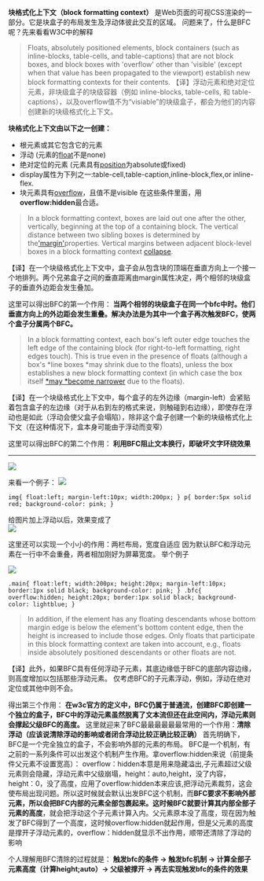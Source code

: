 **块格式化上下文（block formatting context）**
是Web页面的可视CSS渲染的一部分。它是块盒子的布局发生及浮动体彼此交互的区域。
问题来了，什么是BFC呢？先来看看W3C中的解释
>Floats, absolutely positioned elements, block containers (such as inline-blocks, table-cells, and table-captions) that are not block boxes, and block boxes with 'overflow' other than 'visible' (except when that value has been propagated to the viewport) establish new block formatting contexts for their contents.
【译】浮动元素和绝对定位元素，非块级盒子的块级容器（例如 inline-blocks, table-cells, 和 table-captions），以及overflow值不为“visiable”的块级盒子，都会为他们的内容创建新的块级格式化上下文。

**块格式化上下文由以下之一创建：**
- 根元素或其它包含它的元素
- 浮动 (元素的[float](https://developer.mozilla.org/zh-CN/docs/Web/CSS/float)不是none)
- 绝对定位的元素 (元素具有[position](https://developer.mozilla.org/zh-CN/docs/Web/CSS/position)为absolute或fixed)
- display属性为下列之一:table-cell,table-caption,inline-block,flex,or inline-flex.
- 块元素具有[overflow](https://developer.mozilla.org/zh-CN/docs/Web/CSS/overflow)，且值不是visible
在这些条件里面，用**overflow:hidden**最合适。
>In a block formatting context, boxes are laid out one after the other, vertically, beginning at the top of a containing block. The vertical distance between two sibling boxes is determined by the['margin'](https://www.w3.org/TR/CSS2/box.html#propdef-margin)properties. Vertical margins between adjacent block-level boxes in a block formatting context [collapse](https://www.w3.org/TR/CSS2/box.html#collapsing-margins).

【译】在一个块级格式化上下文中，盒子会从包含块的顶端在垂直方向上一个接一个地排列。两个兄弟盒子之间的垂直距离由margin属性决定，两个相邻的块级盒子的垂直外边距会发生叠加。

这里可以得出BFC的第一个作用：
**当两个相邻的块级盒子在同一个bfc中时。他们垂直方向上的外边距会发生重叠。解决办法是为其中一个盒子再次触发BFC，使两个盒子分属两个BFC。**
>In a block formatting context, each box's left outer edge touches the left edge of the containing block (for right-to-left formatting, right edges touch). This is true even in the presence of floats (although a box's *line boxes *may shrink due to the floats), unless the box establishes a new block formatting context (in which case the box itself [*may *become narrower](https://www.w3.org/TR/CSS2/visuren.html#bfc-next-to-float) due to the floats).

【译】在一个块级格式化上下文中，每个盒子的左外边缘（margin-left）会紧贴着包含盒子的左边缘（对于从右到左的格式来说，则触碰到右边缘），即使存在浮动也是如此（浮动会使父盒子会塌陷），除非这个盒子创建一个新的块级格式化上下文（在这种情况下，盒本身可能由于浮动而变窄）

这里可以得出BFC的第二个作用：
**利用BFC阻止文本换行，即破坏文字环绕效果**
****
![](http://upload-images.jianshu.io/upload_images/3801316-2249353f31c56673.png?imageMogr2/auto-orient/strip%7CimageView2/2/w/1240)

来看一个例子：
![](http://upload-images.jianshu.io/upload_images/3801316-f3d4db14d6086af5.png?imageMogr2/auto-orient/strip%7CimageView2/2/w/1240)

`img{
    float:left;
    margin-left:10px;
    width:200px;
}
p{
    border:5px solid red;
    background-color: pink;
} `

给图片加上浮动以后，效果变成了</br>
![](http://upload-images.jianshu.io/upload_images/3801316-4b1c9b04f8dea6e2.png?imageMogr2/auto-orient/strip%7CimageView2/2/w/1240)

这里还可以实现一个小小的作用：两栏布局，宽度自适应
因为默认BFC和浮动元素在一行中不会重叠，两者相加刚好为屏幕宽度。
举个例子

![](http://upload-images.jianshu.io/upload_images/3801316-71abc89909f1c2b0.png?imageMogr2/auto-orient/strip%7CimageView2/2/w/1240)

`.main{
float:left;
width:200px;
height:20px;
margin-left:10px;
border:1px solid black;
background-color: pink;
}
.bfc{
overflow:hidden;
height:20px;
border:1px solid black;
background-color: lightblue;
}
`
>In addition, if the element has any floating descendants whose bottom margin edge is below the element's bottom content edge, then the height is increased to include those edges. Only floats that participate in this block formatting context are taken into account, e.g., floats inside absolutely positioned descendants or other floats are not.

【译】此外，如果BFC具有任何浮动子元素，其底边缘低于BFC的底部内容边缘，则高度增加以包括那些浮动元素。 仅考虑BFC的子元素浮动，例如，浮动在绝对定位或其他中则不会。

得出第三个作用：
**在w3c官方的定义中，BFC仍属于普通流，创建BFC即创建一个独立的盒子，BFC中的浮动元素虽然脱离了文本流但还在此空间内，浮动元素则会撑起父级BFC的高度。**
这里就迎来了BFC最最最最最最常用的一个作用：**清除浮动（应该说清除浮动的影响或者闭合浮动比较正确比较正确）**
首先明确下，BFC是一个完全独立的盒子，不会影响外部的元素的布局。
BFC是一个机制，有之前的一系列条件可以出发这个机制产生作用。拿overflow:hidden来说（前提条件父元素不设置宽高）：
overflow：hidden本意是用来隐藏溢出,子元素超过父级元素则会隐藏，浮动元素中父级崩塌，height：auto,height，没了内容，height：0，没了高度，应用了overflow:hidden本来应该,把浮动元素裁剪，这会使布局出现问题。所以这时候就会默认出发BFC这个机制，而**BFC要求不影响外部元素，所以会把BFC内部的元素全部包裹起来。这时候BFC就要计算其内部全部子元素的高度**，就会把浮动这个子元素计算入内。父元素原本没了高度，现在因为触发了BFC得到了一个高度，这时候overflow:hidden就起作用，但是父元素的高度是撑开子浮动元素的，overflow：hidden就显示不出作用，顺带还清除了浮动的影响

个人理解用BFC清除的过程就是：
**触发bfc的条件 → 触发bfc机制 → 计算全部子元素高度（计算height;auto）→ 父级被撑开 → 再去实现触发bfc的条件的效果**
